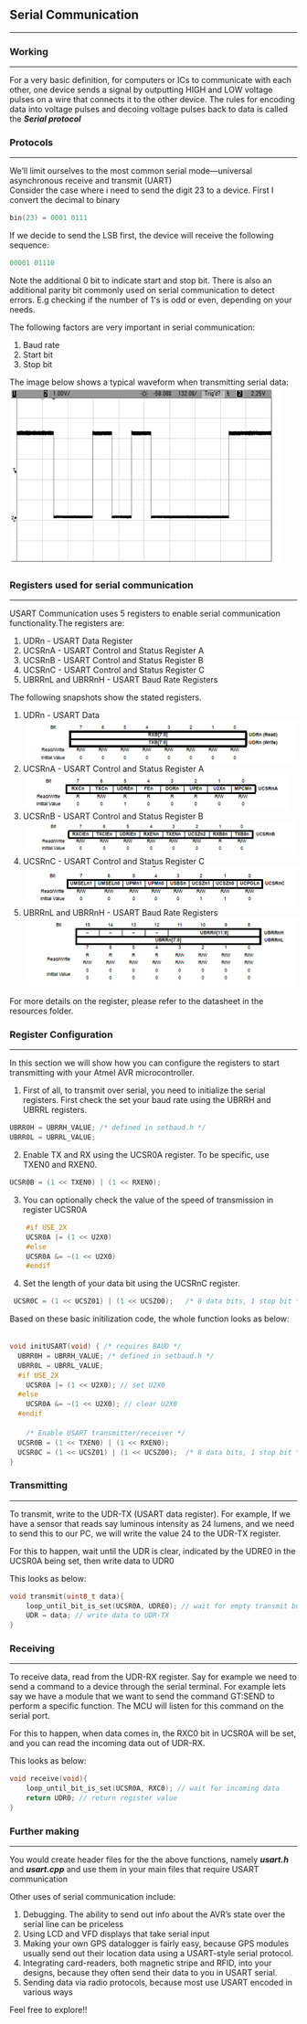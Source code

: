 ## Serial Communication
---
### Working
---
For a very basic definition, for computers or ICs to communicate with each other, one device sends a signal by outputting HIGH and LOW voltage pulses on a wire that connects it to the other device. The rules for encoding data into voltage pulses and decoing voltage pulses back to data is called the ***Serial protocol***


### Protocols
---
We’ll limit ourselves to the most common serial mode—universal asynchronous receive and transmit (UART) 
<br>
Consider the case where i need to send the digit 23 to a device. First I convert the decimal to binary   
```c
bin(23) = 0001 0111
```
If we decide to send the LSB first, the device will receive the following sequence:
```c
00001 01110
```

Note the additional 0 bit to indicate start and stop bit. There is also an additional parity bit commonly used on serial communication to detect errors. E.g checking if the number of 1's is odd or even, depending on your needs.

The following factors are very important in serial communication:
1. Baud rate
2. Start bit
3. Stop bit

The image below shows a typical waveform when transmitting serial data:<br>
![Serial Graph](./imgs/serial-oscope.png)


### Registers used for serial communication
---
USART Communication uses 5 registers to enable serial communication functionality.The registers are:

1. UDRn - USART Data Register
2. UCSRnA - USART Control and Status Register A
3. UCSRnB - USART Control and Status Register B
4. UCSRnC - USART Control and Status Register C
5. UBRRnL and UBRRnH - USART Baud Rate Registers

The following snapshots show the stated registers.

1. UDRn - USART Data <br>
![UDRn](./imgs/UDRn.png) 
2. UCSRnA - USART Control and Status Register A<br>
![ucsra](./imgs/ucsra.png)
3. UCSRnB - USART Control and Status Register B<br>
![ucsrb](./imgs/ucsrb.png)
4. UCSRnC - USART Control and Status Register C<br>
![ucsrc](./imgs/ucsrc.png)
5. UBRRnL and UBRRnH - USART Baud Rate Registers<br>
![ubrrl/ubrrh](./imgs/ubbr.png)

For more details on the register, please refer to the datasheet in the resources folder.


### Register Configuration
---
In this section we will show how you can configure the registers to start transmitting with your Atmel AVR microcontroller.

1. First of all, to transmit over serial, you need to initialize the serial registers. First check the set your baud rate using the UBRRH and UBRRL registers.

```c
UBRR0H = UBRRH_VALUE; /* defined in setbaud.h */
UBRR0L = UBRRL_VALUE; 
```
2. Enable TX and RX using the UCSR0A register. To be specific, use TXEN0 and RXEN0.
```c
UCSR0B = (1 << TXEN0) | (1 << RXEN0);
```
3. You can optionally check the value of the speed of transmission in register UCSR0A 
```c
    #if USE_2X
    UCSR0A |= (1 << U2X0)
    #else
    UCSR0A &= ~(1 << U2X0)
    #endif
```
4. Set the length of your data bit using the UCSRnC register.
```c
 UCSR0C = (1 << UCSZ01) | (1 << UCSZ00);   /* 8 data bits, 1 stop bit */
```

Based on these basic initilization code, the whole function looks as below:

```c

void initUSART(void) { /* requires BAUD */
  UBRR0H = UBRRH_VALUE; /* defined in setbaud.h */
  UBRR0L = UBRRL_VALUE;
  #if USE_2X
    UCSR0A |= (1 << U2X0); // set U2X0 
  #else
    UCSR0A &= ~(1 << U2X0); // clear U2X0
  #endif

    /* Enable USART transmitter/receiver */
  UCSR0B = (1 << TXEN0) | (1 << RXEN0);
  UCSR0C = (1 << UCSZ01) | (1 << UCSZ00);  /* 8 data bits, 1 stop bit */
}

```


### Transmitting
---
To transmit, write to the UDR-TX (USART data register). For example, If we have a sensor that reads say luminous intensity as 24 lumens, and we need to send this to our PC, we will write the value 24 to the UDR-TX register. 

For this to happen, wait until the UDR is clear, indicated by the UDRE0 in the UCSR0A being set, then write data to UDR0

This looks as below:
```c
void transmit(uint8_t data){
    loop_until_bit_is_set(UCSR0A, UDRE0); // wait for empty transmit buffer
    UDR = data; // write data to UDR-TX
}
```

### Receiving
---
To receive data, read from the UDR-RX register. Say for example we need to send a command to a device through the serial terminal. For example lets say we have a module that we want to send the command GT:SEND to perform a specific function. The MCU will listen for this command on the serial port.

For this to happen, when data comes in, the RXC0 bit in UCSR0A will be set, and you can read the incoming data out of UDR-RX.

This looks as below:
```c
void receive(void){
    loop_until_bit_is_set(UCSR0A, RXC0); // wait for incoming data
    return UDR0; // return register value
}
```

### Further making
---
You would create header files for the the above functions, namely ***usart.h*** and ***usart.cpp*** and use them in your main files that require USART communication

Other uses of serial communication include:
1.  Debugging. The ability to send out info about
the AVR’s state over the serial line can be
priceless
2. Using LCD and VFD displays that take serial
input
3. Making your own GPS datalogger is fairly
easy, because GPS modules usually send out
their location data using a USART-style serial
protocol.
4. Integrating card-readers, both magnetic stripe and RFID, into your designs, because
they often send their data to you in USART
serial.
5. Sending data via radio protocols, because
most use USART encoded in various ways

Feel free to explore!!